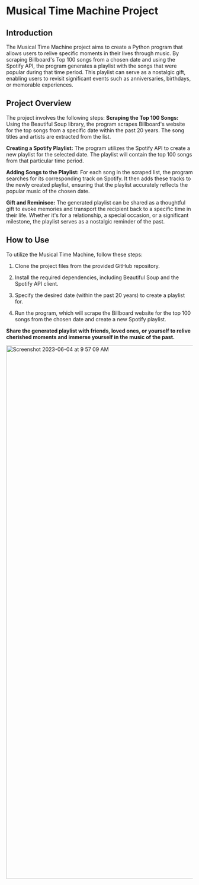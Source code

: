 # Musical Time Machine Project

## Introduction
The Musical Time Machine project aims to create a Python program that allows users to relive specific moments in their lives through music. By scraping Billboard's Top 100 songs from a chosen date and using the Spotify API, the program generates a playlist with the songs that were popular during that time period. This playlist can serve as a nostalgic gift, enabling users to revisit significant events such as anniversaries, birthdays, or memorable experiences.

## Project Overview
The project involves the following steps:
**Scraping the Top 100 Songs:** Using the Beautiful Soup library, the program scrapes Billboard's website for the top songs from a specific date within the past 20 years. The song titles and artists are extracted from the list.

**Creating a Spotify Playlist:** The program utilizes the Spotify API to create a new playlist for the selected date. The playlist will contain the top 100 songs from that particular time period.

**Adding Songs to the Playlist:** For each song in the scraped list, the program searches for its corresponding track on Spotify. It then adds these tracks to the newly created playlist, ensuring that the playlist accurately reflects the popular music of the chosen date.

**Gift and Reminisce:** The generated playlist can be shared as a thoughtful gift to evoke memories and transport the recipient back to a specific time in their life. Whether it's for a relationship, a special occasion, or a significant milestone, the playlist serves as a nostalgic reminder of the past.

## How to Use
To utilize the Musical Time Machine, follow these steps:

1) Clone the project files from the provided GitHub repository.

2) Install the required dependencies, including Beautiful Soup and the Spotify API client.

3) Specify the desired date (within the past 20 years) to create a playlist for.

4) Run the program, which will scrape the Billboard website for the top 100 songs from the chosen date and create a new Spotify playlist.

**Share the generated playlist with friends, loved ones, or yourself to relive cherished moments and immerse yourself in the music of the past.**

<img width="1440" alt="Screenshot 2023-06-04 at 9 57 09 AM" src="https://github.com/Hit07/Spotify-Webscraping/assets/106476598/45503325-447c-4a50-aced-b946fcf56dd0">






